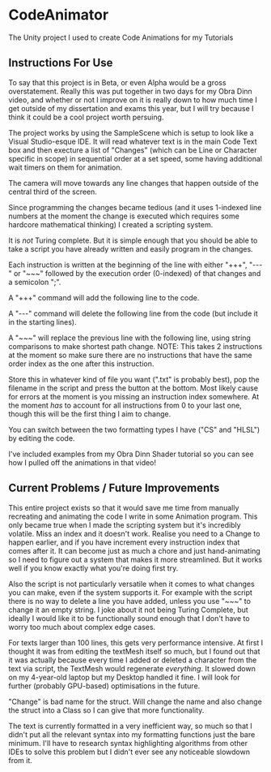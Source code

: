 # CodeAnimator
 The Unity project I used to create Code Animations for my Tutorials

## Instructions For Use
To say that this project is in Beta, or even Alpha would be a gross overstatement. Really this was put together in two days for my Obra Dinn video, and whether or not I improve on it is really down to how much time I get outside of my dissertation and exams this year, but I will try because I think it could be a cool project worth persuing.

The project works by using the SampleScene which is setup to look like a Visual Studio-esque IDE. It will read whatever text is in the main Code Text box and then execture a list of "Changes" (which can be Line or Character specific in scope) in sequential order at a set speed, some having additional wait timers on them for animation.

The camera will move towards any line changes that happen outside of the central third of the screen.

Since programming the changes became tedious (and it uses 1-indexed line numbers at the moment the change is executed which requires some hardcore mathematical thinking) I created a scripting system.

It is *not* Turing complete. But it is simple enough that you should be able to take a script you have already written and easily program in the changes.

Each instruction is written at the beginning of the line with either "+++", "---" or "~~~" followed by the execution order (0-indexed) of that changes and a semicolon ";".

A "+++" command will add the following line to the code.

A "---" command will delete the following line from the code (but include it in the starting lines).

A "~~~" will replace the previous line with the following line, using string comparisons to make shortest path change. NOTE: This takes 2 instructions at the moment so make sure there are no instructions that have the same order index as the one after this instruction.

Store this in whatever kind of file you want (".txt" is probably best), pop the filename in the script and press the button at the bottom. Most likely cause for errors at the moment is you missing an instruction index somewhere. At the moment *has* to account for all instructions from 0 to your last one, though this will be the first thing I aim to change.

You can switch between the two formatting types I have ("CS" and "HLSL") by editing the code.

I've included examples from my Obra Dinn Shader tutorial so you can see how I pulled off the animations in that video!

## Current Problems / Future Improvements

This entire project exists so that it would save me time from manually recreating and animating the code I write in some Animation program. This only became true when I made the scripting system but it's incredibly volatile. Miss an index and it doesn't work. Realise you need to a Change to happen earlier, and if you have increment every instruction index that comes after it. It can become just as much a chore and just hand-animating so I need to figure out a system that makes it more streamlined. But it works well if you know exactly what you're doing first try.

Also the script is not particularly versatile when it comes to what changes you can make, even if the system supports it. For example with the script there is no way to delete a line you have added, unless you use "~~~" to change it an empty string. I joke about it not being Turing Complete, but ideally I would like it to be functionally sound enough that I don't have to worry too much about complex edge cases.

For texts larger than 100 lines, this gets very performance intensive. At first I thought it was from editing the textMesh itself so much, but I found out that it was actually because every time I added or deleted a character from the text via script, the TextMesh would regenerate *everything*. It slowed down on my 4-year-old laptop but my Desktop handled it fine. I will look for further (probably GPU-based) optimisations in the future.

"Change" is bad name for the struct. Will change the name and also change the struct into a Class so I can give that more functionality.

The text is currently formatted in a very inefficient way, so much so that I didn't put all the relevant syntax into my formatting functions just the bare minimum. I'll have to research syntax highlighting algorithms from other IDEs to solve this problem but I didn't ever see any noticeable slowdown from it.
